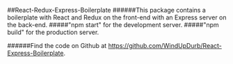 ##React-Redux-Express-Boilerplate
######This package contains a boilerplate with React and Redux on the front-end with an Express server on the back-end.
#####"npm start" for the development server.
#####"npm build" for the production server.

######Find the code on Github at https://github.com/WindUpDurb/React-Express-Boilerplate.